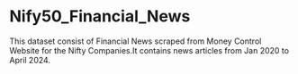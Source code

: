 # Nify50_Financial_News
This dataset consist of Financial News scraped from Money Control Website for the Nifty Companies.It contains news articles from Jan 2020 to April 2024.
